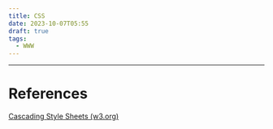 ```yaml
---
title: CSS
date: 2023-10-07T05:55
draft: true
tags:
  - WWW
---
```



---
# References

[Cascading Style Sheets (w3.org)](https://www.w3.org/Style/CSS/Overview.en.html)